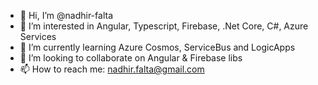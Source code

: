 - 👋 Hi, I’m @nadhir-falta
- 👀 I’m interested in Angular, Typescript, Firebase, .Net Core, C#, Azure Services
- 🌱 I’m currently learning Azure Cosmos, ServiceBus and LogicApps
- 💞️ I’m looking to collaborate on Angular & Firebase libs
- 📫 How to reach me: nadhir.falta@gmail.com

<!---
nadhir-falta/nadhir-falta is a ✨ special ✨ repository because its `README.md` (this file) appears on your GitHub profile.
You can click the Preview link to take a look at your changes.
--->
